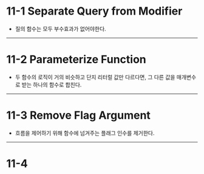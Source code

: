 # 11-1 Separate Query from Modifier

- 질의 함수는 모두 부수효과가 없어야한다.

---

# 11-2 Parameterize Function

- 두 함수의 로직이 거의 비슷하고 단지 리터럴 값만 다르다면, 그 다른 값을 매개변수로 받는 하나의 함수로 합친다.

---

# 11-3 Remove Flag Argument

- 흐름을 제어하기 위해 함수에 넘겨주는 플래그 인수를 제거한다.

---

# 11-4
